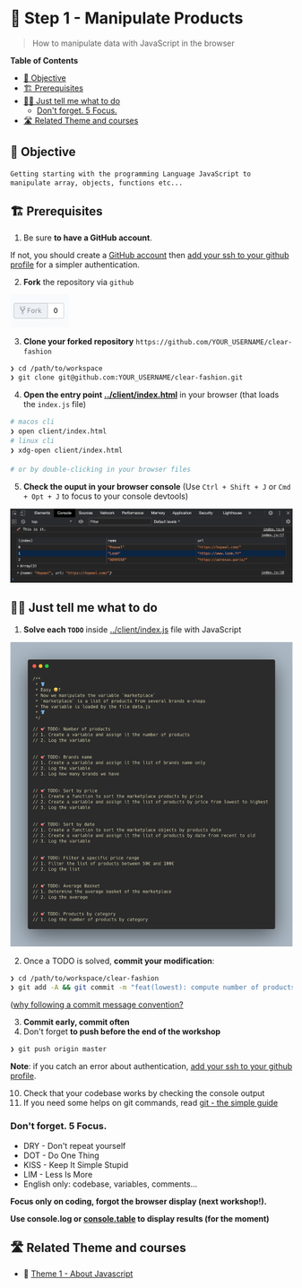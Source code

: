 # 👖 Step 1 - Manipulate Products

> How to manipulate data with JavaScript in the browser

<!-- START doctoc generated TOC please keep comment here to allow auto update -->
<!-- DON'T EDIT THIS SECTION, INSTEAD RE-RUN doctoc TO UPDATE -->
**Table of Contents**

- [🎯 Objective](#-objective)
- [🏗 Prerequisites](#%F0%9F%8F%97-prerequisites)
- [👩‍💻 Just tell me what to do](#%E2%80%8D-just-tell-me-what-to-do)
  - [Don't forget. 5 Focus.](#dont-forget-5-focus)
- [🛣️ Related Theme and courses](#-related-theme-and-courses)

<!-- END doctoc generated TOC please keep comment here to allow auto update -->


## 🎯 Objective

```
Getting starting with the programming Language JavaScript to manipulate array, objects, functions etc...
```

## 🏗 Prerequisites

1. Be sure **to have a GitHub account**.

If not, you should create a [GitHub account](https://github.com/join) then [add your ssh to your github profile](https://help.github.com/articles/connecting-to-github-with-ssh) for a simpler authentication.

2. **Fork** the repository via `github`

![fork](./img/fork.png)

3. **Clone your forked repository** `https://github.com/YOUR_USERNAME/clear-fashion`

```sh
❯ cd /path/to/workspace
❯ git clone git@github.com:YOUR_USERNAME/clear-fashion.git
```

4. **Open the entry point [../client/index.html](../client/index.html)** in your browser (that loads the `index.js` file)

```sh
# macos cli
❯ open client/index.html
# linux cli
❯ xdg-open client/index.html

# or by double-clicking in your browser files
```

5. **Check the ouput in your browser console** (Use `Ctrl + Shift + J` or `Cmd + Opt + J` to focus to your console devtools)

![console](./img/1-console.png)

## 👩‍💻 Just tell me what to do

1. **Solve each `TODO`** inside [../client/index.js](../client/index.js) file with JavaScript

![todo](./img/1-todo.png)


2. Once a TODO is solved, **commit your modification**:

```sh
❯ cd /path/to/workspace/clear-fashion
❯ git add -A && git commit -m "feat(lowest): compute number of products"
```

([why following a commit message convention?](https://dev.to/chrissiemhrk/git-commit-message-5e21)

3. **Commit early, commit often**
4. Don't forget **to push before the end of the workshop**

```sh
❯ git push origin master
```

**Note**: if you catch an error about authentication, [add your ssh to your github profile](https://help.github.com/articles/connecting-to-github-with-ssh/).

10. Check that your codebase works by checking the console output
11. If you need some helps on git commands, read [git - the simple guide](http://rogerdudler.github.io/git-guide/)

### Don't forget. 5 Focus.

* DRY - Don't repeat yourself
* DOT - Do One Thing
* KISS - Keep It Simple Stupid
* LIM - Less Is More
* English only: codebase, variables, comments...

**Focus only on coding, forgot the browser display (next workshop!).**

**Use console.log or [console.table](https://developer.mozilla.org/en-US/docs/Web/API/Console/table) to display results (for the moment)**


## 🛣️ Related Theme and courses

* 🏁 [Theme 1 - About Javascript](https://github.com/92bondstreet/javascript-empire/blob/master/themes/1.md#about-javascript)

